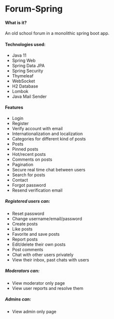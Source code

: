 # Forum-Spring

#### What is it?
An old school forum in a monolithic spring boot app.


#### Technologies used:
* Java 11
* Spring Web
* Spring Data JPA
* Spring Security
* Thymeleaf
* WebSocket
* H2 Database
* Lombok
* Java Mail Sender 

#### Features
* Login
* Register
* Verify account with email
*  Internationalization and localization
* Categories for different kind of posts
* Posts
* Pinned posts
* Hot/recent posts
* Comments on posts
* Pagination
* Secure real time chat between users
* Search for posts
* Contact
* Forgot password
* Resend verification email
##### Registered users can:
* Reset password
* Change username/email/password
* Create posts
* Like posts
* Favorite and save posts
* Report posts
* Edit/delete their own posts
* Post comments
* Chat with other users privately
* View their inbox, past chats with users
##### Moderators can:
* View moderator only page
* View user reports and resolve them
##### Admins can:
* View admin only page